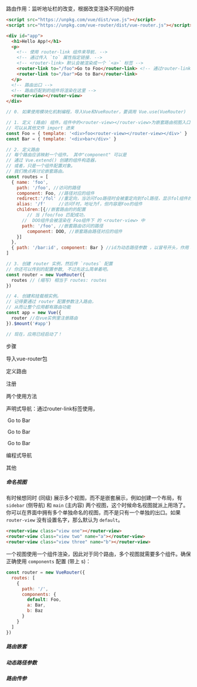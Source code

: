 

路由作用：监听地址栏的改变，根据改变渲染不同的组件

~~~html
<script src="https://unpkg.com/vue/dist/vue.js"></script>
<script src="https://unpkg.com/vue-router/dist/vue-router.js"></script>

<div id="app">
  <h1>Hello App!</h1>
  <p>
    <!-- 使用 router-link 组件来导航. -->
    <!-- 通过传入 `to` 属性指定链接. -->
    <!-- <router-link> 默认会被渲染成一个 `<a>` 标签 -->
    <router-link to="/foo">Go to Foo</router-link> <!-- 通过router-link标签使用路由导航 -->
    <router-link to="/bar">Go to Bar</router-link>
  </p>
  <!-- 路由出口 -->
  <!-- 路由匹配到的组件将渲染在这里 -->
  <router-view></router-view>
</div>
~~~

~~~js
// 0. 如果使用模块化机制编程，导入Vue和VueRouter，要调用 Vue.use(VueRouter)

// 1. 定义 (路由) 组件。组件中的<router-view></router-view>为嵌套路由视图入口
// 可以从其他文件 import 进来
const Foo = { template: '<div>foo<router-view></router-view></div>' }
const Bar = { template: '<div>bar</div>' }

// 2. 定义路由
// 每个路由应该映射一个组件。 其中"component" 可以是
// 通过 Vue.extend() 创建的组件构造器，
// 或者，只是一个组件配置对象。
// 我们晚点再讨论嵌套路由。
const routes = [
  { name: 'foo', 
    path: '/foo', //访问的路径
   	component: Foo, //路径对应的组件
    redirect:'/fol' //重定向，当访问foo路径时会被重定向到fol路径，显示fol组件的内容
  	alias: '/f'     //访问f时，地址为f，但内容是Foo的组件
    children:[{//嵌套路由的的配置
   		// 当 /foo/foo 匹配成功，
      //  DOO组件会被渲染在 Foo组件下 的 <router-view> 中
      path: '/foo', //嵌套路由访问的路径
   		component: DOO, //嵌套路由路径对应的组件
    }]
  },
  { path: '/bar:id', component: Bar } //id为动态路径参数 ，以冒号开头，作用：某种模式匹配到的所有路由共用同一个组件
]

// 3. 创建 router 实例，然后传 `routes` 配置
// 你还可以传别的配置参数, 不过先这么简单着吧。
const router = new VueRouter({
  routes // (缩写) 相当于 routes: routes
})

// 4. 创建和挂载根实例。
// 记得要通过 router 配置参数注入路由，
// 从而让整个应用都有路由功能
const app = new Vue({
  router //在vue实例里注册路由
}).$mount('#app')

// 现在，应用已经启动了！
~~~

步骤

导入vue-router包

定义路由

注册

两个使用方法

声明式导航：通过router-link标签使用，

​						<router-link to="/foo">Go to Bar</router-link>

​						<router-link to="{path:'/foo}">Go to Bar</router-link>

​						<router-link to="{name:'foo'}">Go to Bar</router-link>

编程式导航





其他

##### 命名视图

有时候想同时 (同级) 展示多个视图，而不是嵌套展示，例如创建一个布局，有 `sidebar` (侧导航) 和 `main` (主内容) 两个视图，这个时候命名视图就派上用场了。你可以在界面中拥有多个单独命名的视图，而不是只有一个单独的出口。如果 `router-view` 没有设置名字，那么默认为 `default`。

~~~html
<router-view class="view one"></router-view>
<router-view class="view two" name="a"></router-view>
<router-view class="view three" name="b"></router-view>
~~~

一个视图使用一个组件渲染，因此对于同个路由，多个视图就需要多个组件。确保正确使用 `components` 配置 (带上 s)：

~~~js
const router = new VueRouter({
  routes: [
    {
      path: '/',
      components: {
        default: Foo,
        a: Bar,
        b: Baz
      }
    }
  ]
})
~~~



##### 路由嵌套

##### 动态路径参数

##### 路由传参